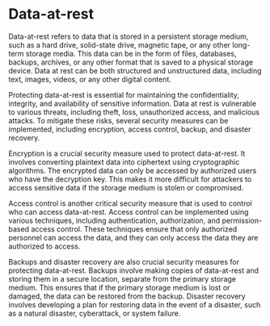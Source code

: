 # Data-at-rest

Data-at-rest refers to data that is stored in a persistent storage medium, such as a hard drive, solid-state drive, magnetic tape, or any other long-term storage media. This data can be in the form of files, databases, backups, archives, or any other format that is saved to a physical storage device. Data at rest can be both structured and unstructured data, including text, images, videos, or any other digital content.

Protecting data-at-rest is essential for maintaining the confidentiality, integrity, and availability of sensitive information. Data at rest is vulnerable to various threats, including theft, loss, unauthorized access, and malicious attacks. To mitigate these risks, several security measures can be implemented, including encryption, access control, backup, and disaster recovery.

Encryption is a crucial security measure used to protect data-at-rest. It involves converting plaintext data into ciphertext using cryptographic algorithms. The encrypted data can only be accessed by authorized users who have the decryption key. This makes it more difficult for attackers to access sensitive data if the storage medium is stolen or compromised.

Access control is another critical security measure that is used to control who can access data-at-rest. Access control can be implemented using various techniques, including authentication, authorization, and permission-based access control. These techniques ensure that only authorized personnel can access the data, and they can only access the data they are authorized to access.

Backups and disaster recovery are also crucial security measures for protecting data-at-rest. Backups involve making copies of data-at-rest and storing them in a secure location, separate from the primary storage medium. This ensures that if the primary storage medium is lost or damaged, the data can be restored from the backup. Disaster recovery involves developing a plan for restoring data in the event of a disaster, such as a natural disaster, cyberattack, or system failure.